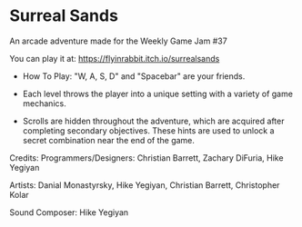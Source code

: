 # Surreal Sands
An arcade adventure made for the Weekly Game Jam #37

You can play it at: https://flyinrabbit.itch.io/surrealsands

* How To Play: 
"W, A, S, D" and "Spacebar" are your friends.

* Each level throws the player into a unique setting with a variety of game mechanics.

* Scrolls are hidden throughout the adventure, which are acquired after completing secondary objectives. These hints are used to unlock a secret combination near the end of the game.

Credits: 
Programmers/Designers: Christian Barrett, Zachary DiFuria, Hike Yegiyan

Artists: Danial Monastyrsky, Hike Yegiyan, Christian Barrett, Christopher Kolar

Sound Composer: Hike Yegiyan
